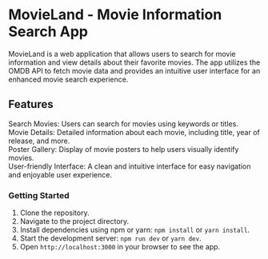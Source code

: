 # MovieLand - Movie Information Search App
MovieLand is a web application that allows users to search for movie information and view details about their favorite movies. The app utilizes the OMDB API to fetch movie data and provides an intuitive user interface for an enhanced movie search experience.

## Features
Search Movies: Users can search for movies using keywords or titles. <br/>
Movie Details: Detailed information about each movie, including title, year of release, and more. <br/>
Poster Gallery: Display of movie posters to help users visually identify movies. <br/>
User-friendly Interface: A clean and intuitive interface for easy navigation and enjoyable user experience.

### Getting Started

1. Clone the repository.
2. Navigate to the project directory.
3. Install dependencies using npm or yarn: `npm install` or `yarn install`.
4. Start the development server: `npm run dev` or `yarn dev`.
5. Open `http://localhost:3000` in your browser to see the app.
